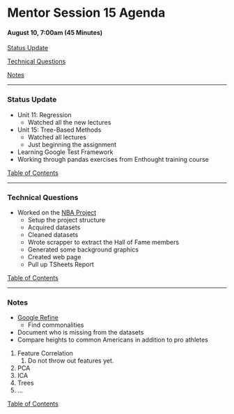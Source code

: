 # Mentor Session 15 Agenda

#### August 10, 7:00am (45 Minutes)


[Status Update](#status_update)

[Technical Questions](#technical_questions)

[Notes](#notes)


---
### <a name="status_update"></a> Status Update
- Unit 11: Regression
    - Watched all the new lectures
- Unit 15: Tree-Based Methods
    - Watched all lectures
    - Just beginning the assignment
- Learning Google Test Framework
- Working through pandas exercises from Enthought training course

[Table of Contents](#toc)


---
### <a name="technical_questions"></a> Technical Questions 
- Worked on the [NBA Project](https://timothyhelton.github.io/nba_stats.html)
    - Setup the project structure
    - Acquired datasets
    - Cleaned datasets
    - Wrote scrapper to extract the Hall of Fame members
    - Generated some background graphics
    - Created web page
    - Pull up TSheets Report

[Table of Contents](#toc)


---
### <a name="notes"></a> Notes
- [Google Refine](http://openrefine.org/)
    - Find commonalities
- Document who is missing from the datasets
- Compare heights to common Americans in addition to pro athletes

1. Feature Correlation
    1. Do not throw out features yet.
1. PCA
1. ICA
1. Trees
1. ...

[Table of Contents](#toc)

